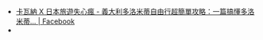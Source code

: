 
- [卡瓦納 X 日本旅遊失心瘋 - 義大利多洛米蒂自由行超簡單攻略：一篇搞懂多洛米蒂... | Facebook](https://www.facebook.com/Crazy.JapanTravel/posts/pfbid08MvXr1Qe7cvoTm7fEbxwvJeGB1toRaoR8NCtcdx4f4eMxexCnPLnA3PpT6yz1gExl)
- 